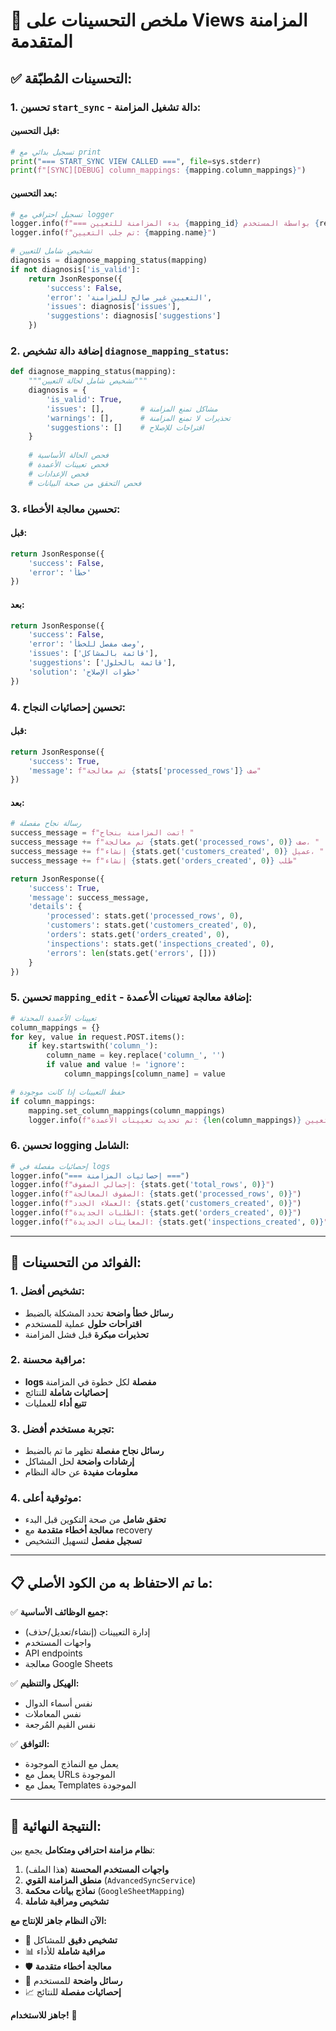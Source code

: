 # 🚀 ملخص التحسينات على Views المزامنة المتقدمة

## ✅ **التحسينات المُطبّقة:**

### 1. **تحسين `start_sync` - دالة تشغيل المزامنة:**

#### **قبل التحسين:**
```python
# تسجيل بدائي مع print
print("=== START_SYNC VIEW CALLED ===", file=sys.stderr)
print(f"[SYNC][DEBUG] column_mappings: {mapping.column_mappings}")
```

#### **بعد التحسين:**
```python
# تسجيل احترافي مع logger
logger.info(f"=== بدء المزامنة للتعيين {mapping_id} بواسطة المستخدم {request.user.username} ===")
logger.info(f"تم جلب التعيين: {mapping.name}")

# تشخيص شامل للتعيين
diagnosis = diagnose_mapping_status(mapping)
if not diagnosis['is_valid']:
    return JsonResponse({
        'success': False,
        'error': 'التعيين غير صالح للمزامنة',
        'issues': diagnosis['issues'],
        'suggestions': diagnosis['suggestions']
    })
```

### 2. **إضافة دالة تشخيص `diagnose_mapping_status`:**

```python
def diagnose_mapping_status(mapping):
    """تشخيص شامل لحالة التعيين"""
    diagnosis = {
        'is_valid': True,
        'issues': [],        # مشاكل تمنع المزامنة
        'warnings': [],      # تحذيرات لا تمنع المزامنة
        'suggestions': []    # اقتراحات للإصلاح
    }
    
    # فحص الحالة الأساسية
    # فحص تعيينات الأعمدة  
    # فحص الإعدادات
    # فحص التحقق من صحة البيانات
```

### 3. **تحسين معالجة الأخطاء:**

#### **قبل:**
```python
return JsonResponse({
    'success': False,
    'error': 'خطأ'
})
```

#### **بعد:**
```python
return JsonResponse({
    'success': False,
    'error': 'وصف مفصل للخطأ',
    'issues': ['قائمة بالمشاكل'],
    'suggestions': ['قائمة بالحلول'],
    'solution': 'خطوات الإصلاح'
})
```

### 4. **تحسين إحصائيات النجاح:**

#### **قبل:**
```python
return JsonResponse({
    'success': True,
    'message': f"تم معالجة {stats['processed_rows']} صف"
})
```

#### **بعد:**
```python
# رسالة نجاح مفصلة
success_message = f"تمت المزامنة بنجاح! "
success_message += f"تم معالجة {stats.get('processed_rows', 0)} صف، "
success_message += f"إنشاء {stats.get('customers_created', 0)} عميل، "
success_message += f"إنشاء {stats.get('orders_created', 0)} طلب"

return JsonResponse({
    'success': True,
    'message': success_message,
    'details': {
        'processed': stats.get('processed_rows', 0),
        'customers': stats.get('customers_created', 0),
        'orders': stats.get('orders_created', 0),
        'inspections': stats.get('inspections_created', 0),
        'errors': len(stats.get('errors', []))
    }
})
```

### 5. **تحسين `mapping_edit` - إضافة معالجة تعيينات الأعمدة:**

```python
# تعيينات الأعمدة المحدثة
column_mappings = {}
for key, value in request.POST.items():
    if key.startswith('column_'):
        column_name = key.replace('column_', '')
        if value and value != 'ignore':
            column_mappings[column_name] = value

# حفظ التعيينات إذا كانت موجودة
if column_mappings:
    mapping.set_column_mappings(column_mappings)
    logger.info(f"تم تحديث تعيينات الأعمدة: {len(column_mappings)} تعيين")
```

### 6. **تحسين logging الشامل:**

```python
# إحصائيات مفصلة في logs
logger.info("=== إحصائيات المزامنة ===")
logger.info(f"إجمالي الصفوف: {stats.get('total_rows', 0)}")
logger.info(f"الصفوف المعالجة: {stats.get('processed_rows', 0)}")
logger.info(f"العملاء الجدد: {stats.get('customers_created', 0)}")
logger.info(f"الطلبات الجديدة: {stats.get('orders_created', 0)}")
logger.info(f"المعاينات الجديدة: {stats.get('inspections_created', 0)}")
```

---

## 🎯 **الفوائد من التحسينات:**

### 1. **تشخيص أفضل:**
- **رسائل خطأ واضحة** تحدد المشكلة بالضبط
- **اقتراحات حلول** عملية للمستخدم
- **تحذيرات مبكرة** قبل فشل المزامنة

### 2. **مراقبة محسنة:**
- **logs مفصلة** لكل خطوة في المزامنة
- **إحصائيات شاملة** للنتائج
- **تتبع أداء** للعمليات

### 3. **تجربة مستخدم أفضل:**
- **رسائل نجاح مفصلة** تظهر ما تم بالضبط
- **إرشادات واضحة** لحل المشاكل
- **معلومات مفيدة** عن حالة النظام

### 4. **موثوقية أعلى:**
- **تحقق شامل** من صحة التكوين قبل البدء
- **معالجة أخطاء متقدمة** مع recovery
- **تسجيل مفصل** لتسهيل التشخيص

---

## 📋 **ما تم الاحتفاظ به من الكود الأصلي:**

✅ **جميع الوظائف الأساسية:**
- إدارة التعيينات (إنشاء/تعديل/حذف)
- واجهات المستخدم
- API endpoints
- معالجة Google Sheets

✅ **الهيكل والتنظيم:**
- نفس أسماء الدوال
- نفس المعاملات
- نفس القيم المُرجعة

✅ **التوافق:**
- يعمل مع النماذج الموجودة
- يعمل مع URLs الموجودة
- يعمل مع Templates الموجودة

---

## 🚀 **النتيجة النهائية:**

**نظام مزامنة احترافي ومتكامل** يجمع بين:

1. **واجهات المستخدم المحسنة** (هذا الملف)
2. **منطق المزامنة القوي** (`AdvancedSyncService`)
3. **نماذج بيانات محكمة** (`GoogleSheetMapping`)
4. **تشخيص ومراقبة شاملة**

**الآن النظام جاهز للإنتاج مع:**
- 🔧 **تشخيص دقيق** للمشاكل
- 📊 **مراقبة شاملة** للأداء  
- 🛡️ **معالجة أخطاء متقدمة**
- 🎯 **رسائل واضحة** للمستخدم
- 📈 **إحصائيات مفصلة** للنتائج

**جاهز للاستخدام!** 🎉
